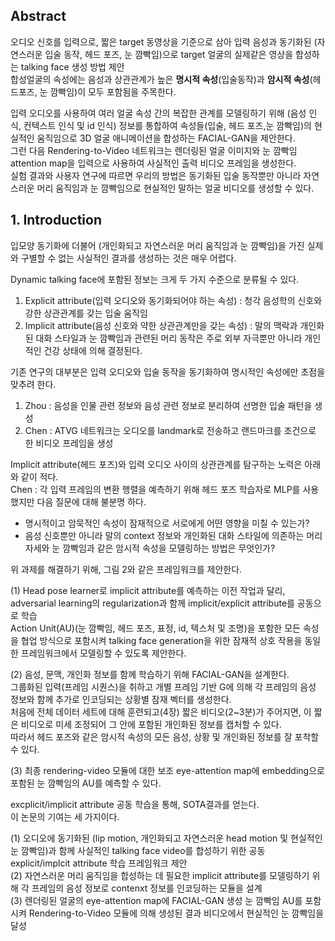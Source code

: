 ## Abstract

오디오 신호를 입력으로, 짧은 target 동영상을 기준으로 삼아 입력 음성과 동기화된 (자연스러운 입술 동작, 헤드 포즈, 눈 깜빡임)으로 target 얼굴의 실제같은 영상을 합성하는 talking face 생성 방법 제안  
합성얼굴의 속성에는 음성과 상관관계가 높은 **명시적 속성**(입술동작)과 **암시적 속성**(헤드포즈, 눈 깜빡임)이 모두 포함됨을 주목한다.  

입력 오디오를 사용하여 여러 얼굴 속성 간의 복잡한 관계를 모델링하기 위해 (음성 인식, 컨텍스트 인식 및 id 인식) 정보를 통합하여 속성들(입술, 헤드 포즈,눈 깜빡임)의 현실적인 움직임으로 3D 얼굴 애니메이션을 합성하는 FACIAL-GAN을 제안한다.  
그런 다음 Rendering-to-Video 네트워크는 렌더링된 얼굴 이미지와 눈 깜빡임 attention map을 입력으로 사용하여 사실적인 출력 비디오 프레임을 생성한다.  
실험 결과와 사용자 연구에 따르면 우리의 방법은 동기화된 입술 동작뿐만 아니라 자연스러운 머리 움직임과 눈 깜빡임으로 현실적인 말하는 얼굴 비디오를 생성할 수 있다.

## 1. Introduction

입모양 동기화에 더불어 (개인화되고 자연스러운 머리 움직임과 눈 깜빡임)을 가진 실제와 구별할 수 없는 사실적인 결과를 생성하는 것은 매우 어렵다.  

Dynamic talking face에 포함된 정보는 크게 두 가지 수준으로 분류될 수 있다.  
1) Explicit attribute(입력 오디오와 동기화되어야 하는 속성) : 청각 음성학의 신호와 강한 상관관계를 갖는 입술 움직임  
2) Implicit attribute(음성 신호와 약한 상관관계만을 갖는 속성) : 말의 맥락과 개인화된 대화 스타일과 눈 깜빡임과 관련된 머리 동작은 주로 외부 자극뿐만 아니라 개인적인 건강 상태에 의해 결정된다.  

기존 연구의 대부분은 입력 오디오와 입술 동작을 동기화하여 명시적인 속성에만 초점을 맞추려 한다.  
1) Zhou : 음성을 인물 관련 정보와 음성 관련 정보로 분리하여 선명한 입술 패턴을 생성 
2) Chen : ATVG 네트워크는 오디오를 landmark로 전송하고 랜드마크를 조건으로 한 비디오 프레임을 생성  

Implicit attribute(헤드 포즈)와 입력 오디오 사이의 상관관계를 탐구하는 노력은 아래와 같이 적다.  
Chen : 각 입력 프레임의 변환 행렬을 예측하기 위해 헤드 포즈 학습자로 MLP를 사용했지만 다음 질문에 대해 불분명 하다.  
- 명시적이고 암묵적인 속성이 잠재적으로 서로에게 어떤 영향을 미칠 수 있는가?  
- 음성 신호뿐만 아니라 말의 context 정보와 개인화된 대화 스타일에 의존하는 머리 자세와 눈 깜빡임과 같은 암시적 속성을 모델링하는 방법은 무엇인가?  

위 과제를 해결하기 위해, 그림 2와 같은 프레임워크를 제안한다.  

(1) Head pose learner로 implicit attribute를 예측하는 이전 작업과 달리, adversarial learning의 regularization과 함께 implicit/explicit attribute를 공동으로 학습  
Action Unit(AU)(눈 깜빡임, 헤드 포즈, 표정, id, 텍스처 및 조명)을 포함한 모든 속성을 협업 방식으로 포함시켜 talking face generation을 위한 잠재적 상호 작용을 동일한 프레임워크에서 모델링할 수 있도록 제안한다.  

(2) 음성, 문맥, 개인화 정보를 함께 학습하기 위해 FACIAL-GAN을 설계한다.  
그룹화된 입력(프레임 시퀀스)을 취하고 개별 프레임 기반 G에 의해 각 프레임의 음성 정보와 함께 추가로 인코딩되는 상황별 잠재 벡터를 생성한다.  
처음에 전체 데이터 세트에 대해 훈련되고(4장) 짧은 비디오(2~3분)가 주어지면, 이 짧은 비디오로 미세 조정되어 그 안에 포함된 개인화된 정보를 캡처할 수 있다.  
따라서 헤드 포즈와 같은 암시적 속성의 모든 음성, 상황 및 개인화된 정보를 잘 포착할 수 있다.  

(3) 최종 rendering-video 모듈에 대한 보조 eye-attention map에 embedding으로 포함된 눈 깜빡임의 AU를 예측할 수 있다.  

excplicit/implicit attribute 공동 학습을 통해, SOTA결과를 얻는다.  
이 논문의 기여는 세 가지이다.  

(1) 오디오에 동기화된 (lip motion, 개인화되고 자연스러운 head motion 및 현실적인 눈 깜빡임)과 함께 사실적인 talking face video를 합성하기 위한 공동 explicit/implcit attribute 학습 프레임워크 제안  
(2) 자연스러운 머리 움직임을 합성하는 데 필요한 implicit attribute를 모델링하기 위해 각 프레임의 음성 정보로 contenxt 정보를 인코딩하는 모듈을 설계  
(3) 렌더링된 얼굴의 eye-attention map에 FACIAL-GAN 생성 눈 깜빡임 AU를 포함시켜 Rendering-to-Video 모듈에 의해 생성된 결과 비디오에서 현실적인 눈 깜빡임을 달성

